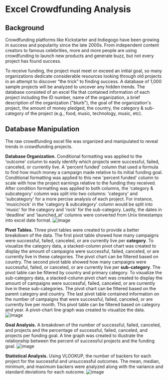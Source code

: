 # Excel Crowdfunding Analysis

## Background
Crowdfunding platforms like Kickstarter and Indiegogo have been growing in success and popularity since the late 2000s. From independent content creators to famous celebrities, more and more people are using crowdfunding to launch new products and generate buzz, but not every project has found success.

To receive funding, the project must meet or exceed an initial goal, so many organizations dedicate considerable resources looking through old projects in an attempt to discover “the trick” to finding success. A database of 1,000 sample projects will be analyzed to uncover any hidden trends. The database consisted of an excel file that contained information of each project including the ID number, name of the organization, a brief description of the organization ("blurb"), the goal of the organization's project, the amount of money pledged, the country, the category & sub-category of the project (e.g., food, music, technology, music, etc).

## Database Manipulation
The raw crowdfunding excel file was organized and manipulated to reveal trends in crowdfunding projects. 

**Database Organization.** Conditional formatting was applied to the 'outcome' column to easily identify which projects were successful, failed, canceled, or currently live. A 'percent funded' column that used a formula to find how much money a campaign made relative to its initial funding goal. Conditional formatting was applied to this new 'percent funded' column to scale with how the project earnings relative to the funding they received. After condition formatting was applied to both columns, the 'category & subcategory' column was split into two columns: 'category' and 'subcategory' for a more percise analysis of each project. For instance, 'music/rock' in the 'category & subcategory' column would be split into 'music' for the category and 'rock' for the sub-category. Lastly, the dates in 'deadline' and 'launched_at' columns were converted from Unix timestamps into excel date format.
![image](https://github.com/nicholaishaw/excel-challenge/assets/135463220/37437e39-4fbd-4c8e-8c24-7a9abeeff169)


**Pivot Tables.** Three pivot tables were created to provide a better breakdown of the data. The first pivot table showed how many campaigns were successful, failed, canceled, or are currently live per **category**. To visualize the category data, a stacked-column pivot chart was created to display the amount of campaigns were successful, failed, canceled, or are currently live in these categories. The pivot chart can be filtered based on country. The second pivot table showed how many campaigns were successful, failed, or canceled, or are currently live per **sub-category**. The pivot table can be filtered by country and primary category. To visualize the sub-category data, a stacked-column pivot chart was created to display the amount of campaigns were successful, failed, canceled, or are currently live in these sub-categories. The pivot chart can be filtered based on the parent category and country. The last pivot table contained information on the number of campaigns that were successful, failed, canceled, or are currently live per month. This pivot table can be filtered based on category and year. A pivot-chart line graph was created to visualize the data.
![image](https://github.com/nicholaishaw/excel-challenge/assets/135463220/758a97a2-5461-405d-acf4-bf00a59c700a)


**Goal Analysis.** A breakdown of the number of successful, failed, canceled, and projects and the percentage of successful, failed, canceled, and projects per funding goal. A line graph was created to illustrate the relationship between the percent of successful projects and the funding goal.
![image](https://github.com/nicholaishaw/excel-challenge/assets/135463220/cd71048e-c2ac-468f-93a7-046c63ba9c60)


**Statistical Analysis.** 
Using VLOOKUP, the number of backers for each project for the successful and unsuccessful outcomes. The mean, median, minimum, and maximum backers were analyzed along with the variance and standard deviations for each outcome.
![image](https://github.com/nicholaishaw/excel-challenge/assets/135463220/ef27f623-e166-43e4-bf8d-2b04d4e13bd1)
